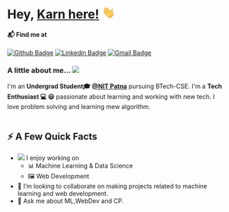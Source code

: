 <h1>Hey, <a href="https://github.com/MrUltimate-Karn">Karn here!</a> <img src="https://raw.githubusercontent.com/ABSphreak/ABSphreak/master/gifs/Hi.gif" width="30px"></h1>

<!--
**MrUltimate-Karn/MrUltimate-Karn** is a ✨ _special_ ✨ repository because its `README.md` (this file) appears on your GitHub profile.

Here are some ideas to get you started:

- 🔭 I’m currently working on ...
- 🌱 I’m currently learning ...
- 👯 I’m looking to collaborate on ...
- 🤔 I’m looking for help with ...
- 💬 Ask me about ...
- 📫 How to reach me: ...
- 😄 Pronouns: ...
- ⚡ Fun fact: ...
-->
#### 📬 Find me at
[![Github Badge](http://img.shields.io/badge/-Github-black?style=flat-square&logo=github&link=https://github.com/MrUltimate-Karn/)](https://github.com/MrUltimate-Karn/) 
[![Linkedin Badge](https://img.shields.io/badge/-LinkedIn-blue?style=flat-square&logo=Linkedin&logoColor=white&link=https://www.linkedin.com/in/karnsingh311/)](https://www.linkedin.com/in/karnsingh311)
[![Gmail Badge](https://img.shields.io/badge/-Gmail-d14836?style=flat-square&logo=Gmail&logoColor=white&link=mailto:karnkumarsingh0000@gmail.com)](mailto:karnkumarsingh0000@gmail.com)

### A little about me...  <img src="https://media.giphy.com/media/VgCDAzcKvsR6OM0uWg/giphy.gif" width="50"> 
I'm an **Undergrad Student🎓 [@NIT Patna](https://www.nitp.ac.in)** pursuing BTech-CSE. I'm a **Tech Enthusiast 💻 😃** passionate about learning and working with new tech.
I love problem solving and learning mew algorithm.<br/><br/>


## ⚡️ A Few Quick Facts


- <img src="https://media.giphy.com/media/WUlplcMpOCEmTGBtBW/giphy.gif" width="30">  I enjoy working on
  - 📊 Machine Learning & Data Science
  - 🖼 Web Development
- 👯 I’m looking to collaborate on making  projects related to machine learning and web development. 
- 💬 Ask me about ML,WebDev and CP.

